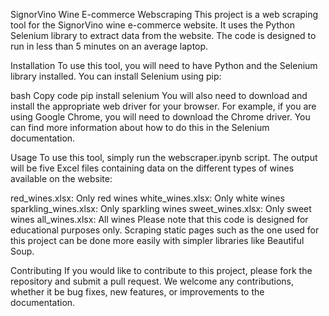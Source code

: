SignorVino Wine E-commerce Webscraping
This project is a web scraping tool for the SignorVino wine e-commerce website. It uses the Python Selenium library to extract data from the website. The code is designed to run in less than 5 minutes on an average laptop.

Installation
To use this tool, you will need to have Python and the Selenium library installed. You can install Selenium using pip:

bash
Copy code
pip install selenium
You will also need to download and install the appropriate web driver for your browser. For example, if you are using Google Chrome, you will need to download the Chrome driver. You can find more information about how to do this in the Selenium documentation.

Usage
To use this tool, simply run the webscraper.ipynb script. The output will be five Excel files containing data on the different types of wines available on the website:

red_wines.xlsx: Only red wines
white_wines.xlsx: Only white wines
sparkling_wines.xlsx: Only sparkling wines
sweet_wines.xlsx: Only sweet wines
all_wines.xlsx: All wines
Please note that this code is designed for educational purposes only. Scraping static pages such as the one used for this project can be done more easily with simpler libraries like Beautiful Soup.

Contributing
If you would like to contribute to this project, please fork the repository and submit a pull request. We welcome any contributions, whether it be bug fixes, new features, or improvements to the documentation.
